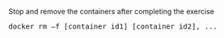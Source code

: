 Stop and remove the containers after completing the exercise
<pre>
docker rm –f [container_id1] [container_id2], ...
</pre>


